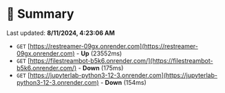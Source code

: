 # 📖 Summary
Last updated: **8/11/2024, 4:23:06 AM**

- `GET` [https://restreamer-09gx.onrender.com](https://restreamer-09gx.onrender.com) - **Up** (23552ms)
- `GET` [https://filestreambot-b5k6.onrender.com/](https://filestreambot-b5k6.onrender.com/) - **Down** (175ms)
- `GET` [https://jupyterlab-python3-12-3.onrender.com](https://jupyterlab-python3-12-3.onrender.com) - **Down** (154ms)
